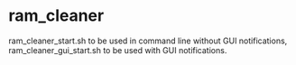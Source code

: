 # ram_cleaner
ram_cleaner_start.sh to be used in command line without GUI notifications,
ram_cleaner_gui_start.sh to be used with GUI notifications.
